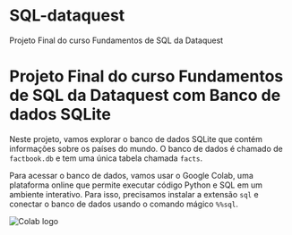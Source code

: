 # SQL-dataquest
Projeto Final do curso Fundamentos de SQL da Dataquest
# Projeto Final do curso Fundamentos de SQL da Dataquest com Banco de dados SQLite

Neste projeto, vamos explorar o banco de dados SQLite que contém informações sobre os países do mundo. O banco de dados é chamado de `factbook.db` e tem uma única tabela chamada `facts`.

Para acessar o banco de dados, vamos usar o Google Colab, uma plataforma online que permite executar código Python e SQL em um ambiente interativo. Para isso, precisamos instalar a extensão `sql` e conectar o banco de dados usando o comando mágico `%%sql`.

![Colab logo](https://upload.wikimedia.org/wikipedia/commons/d/d0/Google_Colaboratory_SVG_Logo.svg)
